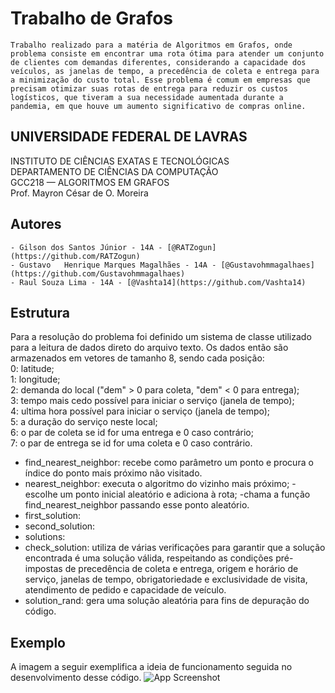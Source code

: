 
# Trabalho de Grafos

    Trabalho realizado para a matéria de Algoritmos em Grafos, onde  problema consiste em encontrar uma rota ótima para atender um conjunto de clientes com demandas diferentes, considerando a capacidade dos veículos, as janelas de tempo, a precedência de coleta e entrega para a minimização do custo total. Esse problema é comum em empresas que precisam otimizar suas rotas de entrega para reduzir os custos logísticos, que tiveram a sua necessidade aumentada durante a pandemia, em que houve um aumento significativo de compras online.


## UNIVERSIDADE FEDERAL DE LAVRAS
INSTITUTO DE CIÊNCIAS EXATAS E TECNOLÓGICAS  
DEPARTAMENTO DE CIÊNCIAS DA COMPUTAÇÃO  
GCC218 — ALGORITMOS EM GRAFOS  
Prof. Mayron César de O. Moreira

## Autores

    - Gilson dos Santos Júnior - 14A - [@RATZogun](https://github.com/RATZogun)
    - Gustavo	Henrique Marques Magalhães - 14A - [@Gustavohmmagalhaes](https://github.com/Gustavohmmagalhaes)
    - Raul Souza Lima - 14A - [@Vashta14](https://github.com/Vashta14)


## Estrutura

Para a resolução do problema foi definido um sistema de classe utilizado para a leitura de dados direto do arquivo texto. Os dados então são armazenados em vetores de tamanho 8, sendo cada posição:  
0: latitude;  
1: longitude;  
2: demanda do local ("dem" > 0 para coleta, "dem" < 0 para entrega);  
3: tempo mais cedo possível para iniciar o serviço (janela de tempo);  
4: ultima hora possível para iniciar o serviço (janela de tempo);  
5: a duração do serviço neste local;  
6: o par de coleta se id for uma entrega e 0 caso contrário;  
7: o par de entrega se id for uma coleta e 0 caso contrário.  

- find_nearest_neighbor: recebe como parâmetro um ponto e procura o índice do ponto mais próximo não visitado.  
- nearest_neighbor: executa o algoritmo do vizinho mais próximo;
    -escolhe um ponto inicial aleatório e adiciona à rota;
    -chama a função find_nearest_neighbor passando esse ponto aleatório.
- first_solution:
- second_solution:
- solutions:
- check_solution: utiliza de várias verificações para garantir que a solução encontrada é uma solução válida, respeitando as condições pré-impostas de precedência de coleta e entrega, origem e horário de serviço, janelas de tempo, obrigatoriedade e exclusividade de visita, atendimento de pedido e capacidade de veículo.
- solution_rand: gera uma solução aleatória para fins de depuração do código.

## Exemplo

A imagem a seguir exemplifica a ideia de funcionamento seguida no desenvolvimento desse código.
![App Screenshot](https://i.imgur.com/eNwsZu6.png)
